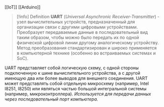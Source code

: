 [[IoT]] [[Arduino]]

>[!info] Definition
>**UART** (*Universal Asynchronic Receiver-Transmitter*) - узел вычислительных устройств, предназначенный для организации связи с другими цифровыми устройствами. Преобразует передаваемые данные в последовательный вид таким образом, чтобы можно было передать их по одной физической цифровой линии другому аналогическому устройству. Метод преобразования стандартизирован и широко применяется в компьютерной технике (особенно во встраиваемых системах и SoC).
>

UART представляет собой логическую схему, с одной стороны подключенную к шине вычислительного устройства, а с другой имеющую два или более выводов для внешнего соединения. UART может представлять собой отдельную микросхему (например, Intel I8251, I8250) или являться частью большой интегральной системы (например, микроконтроллера). *Используется для передачи данных через последовательный порт компьютера.*

